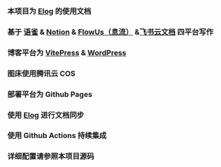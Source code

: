 ### 本项目为 [Elog](https://github.com/LetTTGACO/elog) 的使用文档
### 基于 [语雀](https://www.yuque.com/1874w/elog-docs) & [Notion](https://www.notion.so/1874/0aa9217e5bcc46768bdae424fddcbc28?v=5d3ef173d4014115bb4c66601df8a8e5&pvs=4) & [FlowUs（息流）](https://flowus.cn/1874/share/90398607-98f1-4ff0-873c-7c3ed526a55c) &[飞书云文档](https://www.feishu.cn/product/docs) 四平台写作
### 博客平台为 [VitePress](https://vitepress.dev/) & [WordPress](http://wordpress.1874.cool/)
### 图床使用腾讯云 COS
### 部署平台为 Github Pages
### 使用 [Elog](https://github.com/LetTTGACO/elog) 进行文档同步
### 使用 Github Actions 持续集成

### 详细配置请参照本项目源码
